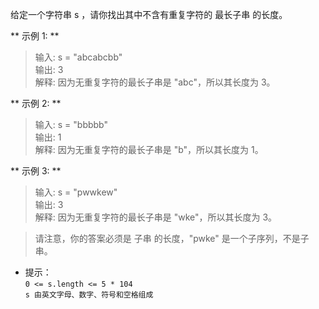 给定一个字符串 s ，请你找出其中不含有重复字符的 最长子串 的长度。



** 示例 1: **

> 输入: s = "abcabcbb"    
> 输出: 3     
> 解释: 因为无重复字符的最长子串是 "abc"，所以其长度为 3。     


** 示例 2: **

> 输入: s = "bbbbb"       
> 输出: 1     
> 解释: 因为无重复字符的最长子串是 "b"，所以其长度为 1。       

** 示例 3: **

> 输入: s = "pwwkew"      
> 输出: 3     
> 解释: 因为无重复字符的最长子串是 "wke"，所以其长度为 3。     

> 请注意，你的答案必须是 子串 的长度，"pwke" 是一个子序列，不是子串。


- 提示：   
`0 <= s.length <= 5 * 104`  
`s 由英文字母、数字、符号和空格组成`